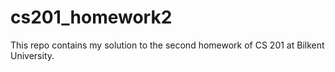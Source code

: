 # cs201_homework2
This repo contains my solution to the second homework of CS 201 at Bilkent University. 
